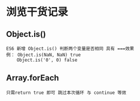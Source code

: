 # 浏览干货记录
## Object.is()
```
ES6 新增 Object.is() 判断两个变量是否相同 具有 ===效果
例： Object.is(NaN, NaN) true
    Object.is('0', 0) false
```
## Array.forEach
```
只需return true 即可 跳过本次循环 与 continue 等效
```

